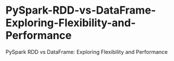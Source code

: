 # PySpark-RDD-vs-DataFrame-Exploring-Flexibility-and-Performance
PySpark RDD vs DataFrame: Exploring Flexibility and Performance

